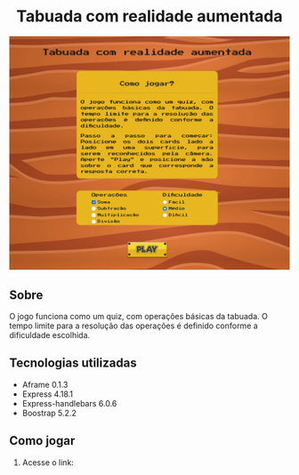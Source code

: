 <div align="center">
    <h1>Tabuada com realidade aumentada</h1>
</div>

<div align="center">
  <img src="./public/img/menu-page.png" >
</div>

## Sobre

O jogo funciona como um quiz, com operações básicas da tabuada. O tempo limite para a resolução das operações é definido conforme a dificuldade escolhida.

## Tecnologias utilizadas

* Aframe 0.1.3
* Express 4.18.1
* Express-handlebars 6.0.6
* Boostrap 5.2.2

## Como jogar 

1. Acesse o link: 
